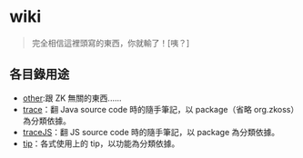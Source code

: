wiki
====
> 完全相信這裡頭寫的東西，你就輸了！[咦？]

各目錄用途
----------
* [other](other):跟 ZK 無關的東西......
* [trace](trace)：翻 Java source code 時的隨手筆記，以 package（省略 org.zkoss）為分類依據。
* [traceJS](traceJS)：翻 JS source code 時的隨手筆記，以 package 為分類依據。
* [tip](tip)：各式使用上的 tip，以功能為分類依據。
